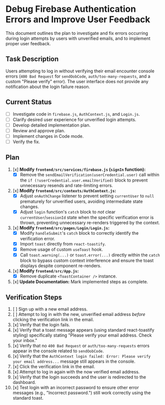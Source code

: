 # Debug Firebase Authentication Errors and Improve User Feedback

This document outlines the plan to investigate and fix errors occurring during login attempts by users with unverified emails, and to implement proper user feedback.

## Task Description

Users attempting to log in without verifying their email encounter console errors (`400 Bad Request` for `sendOobCode`, `auth/too-many-requests`, and a custom "Please verify" error). The user interface does not provide any notification about the login failure reason.

## Current Status

- [ ] Investigate code in `firebase.js`, `AuthContext.js`, and `Login.js`.
- [ ] Clarify desired user experience for unverified login attempts.
- [ ] Develop detailed implementation plan.
- [ ] Review and approve plan.
- [ ] Implement changes in Code mode.
- [ ] Verify the fix.

## Plan

1.  [x] **Modify `frontend/src/services/firebase.js` (`signIn` function):**
    *   [x] Remove the `sendEmailVerification(userCredential.user)` call within the `if (!userCredential.user.emailVerified)` block to prevent unnecessary resends and rate-limiting errors.
2.  [x] **Modify `frontend/src/contexts/AuthContext.js`:**
    *   [x] Adjust `onAuthChange` listener to prevent setting `currentUser` to `null` prematurely for unverified users, avoiding intermediate state changes.
    *   [x] Adjust `login` function's `catch` block to *not* clear `currentUser`/`sessionId` state when the specific verification error is thrown, preventing unnecessary re-renders triggered by the context.
3.  [x] **Modify `frontend/src/pages/Login/Login.js`:**
    *   [x] Modify `handleSubmit`'s `catch` block to correctly identify the verification error.
    *   [x] Import `toast` directly from `react-toastify`.
    *   [x] Remove usage of custom `useToast` hook.
    *   [x] Call `toast.warning(...)` or `toast.error(...)` directly within the `catch` block to bypass custom context interference and ensure the toast displays despite component re-renders.
4.  [x] **Modify `frontend/src/App.js`:**
    *   [x] Remove duplicate `<ToastContainer />` instance.
5.  [x] **Update Documentation:** Mark implemented steps as complete.

## Verification Steps

1.  [ ] Sign up with a new email address.
2.  [ ] Attempt to log in with the new, unverified email address *before* clicking the verification link in the email.
3.  [x] Verify that the login fails.
4.  [x] Verify that a toast message appears (using standard react-toastify styling) specifically stating "Please verify your email address. Check your inbox."
5.  [x] Verify that no `400 Bad Request` or `auth/too-many-requests` errors appear in the console related to `sendOobCode`.
6.  [x] Verify that the `AuthContext login failed: Error: Please verify your email address...` message still appears in the console.
7.  [x] Click the verification link in the email.
8.  [x] Attempt to log in again with the now verified email address.
9.  [x] Verify that the login succeeds and the user is redirected to the dashboard.
10. [x] Test login with an incorrect password to ensure other error messages (e.g., "Incorrect password.") still work correctly using the standard toast.